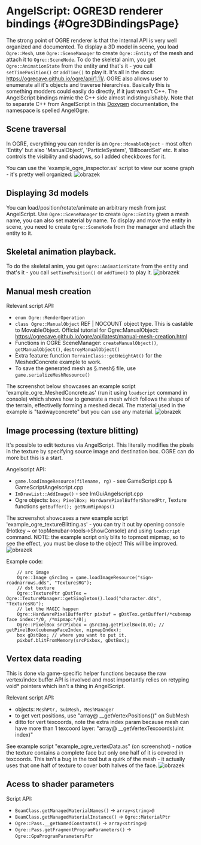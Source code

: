 AngelScript: OGRE3D renderer bindings                  {#Ogre3DBindingsPage}
=====================================

The strong point of OGRE renderer is that the internal API is very well organized and documented. 
To display a 3D model in scene, you load `Ogre::Mesh`, use `Ogre::SceneManager` to create `Ogre::Entity` of the mesh and attach it to `Ogre::SceneNode`. 
To do the skeletal anim, you get `Ogre::AnimationState` from the entity and that's it - you call `setTimePosition()` or `addTime()` to play it. It's all in the docs: https://ogrecave.github.io/ogre/api/1.11/. 
OGRE also allows user to enumerate all it's objects and traverse hierarchies. 
Basically this is something modders could easily do directly, if it just wasn't C++.
The AngelScript bindings mimic the C++ side almost indistinguishably.
Note that to separate C++ from AngelScript in this [Doxygen](https://doxygen.nl/) documentation, the namespace is spelled AngelOgre.

## Scene traversal

In OGRE, everything you can render is an `Ogre::MovableObject` - most often 'Entity' but also 'ManualObject', 'ParticleSystem', 'BillboardSet' etc. It also controls the visibility and shadows, so I added checkboxes for it.

You can use the 'example_ogre_inspector.as' script to view our scene graph - it's pretty well organized:
![obrazek](https://user-images.githubusercontent.com/491088/227726352-89baa7f9-6a1d-469f-bdf2-7a6ef00d27ef.png)

## Displaying 3d models

You can load/position/rotate/animate an arbitrary mesh from just AngelScript.
Use `Ogre::SceneManager` to create `Ogre::Entity` given a mesh name, you can also set material by name.
To display and move the entity in scene, you need to create `Ogre::SceneNode` from the manager and attach the entity to it.

## Skeletal animation playback.

To do the skeletal anim, you get `Ogre::AnimationState` from the entity and that's it - you call `setTimePosition()` or `addTime()` to play it.
![obrazek](https://user-images.githubusercontent.com/491088/227746629-1cabfd62-06db-4729-887d-e267c83f5b80.png)

## Manual mesh creation

Relevant script API:
* `enum Ogre::RenderOperation`
* `class Ogre::ManualObject` REF | NOCOUNT object type. This is castable to MovableObject. Official tutorial for Ogre::ManualObject: https://ogrecave.github.io/ogre/api/latest/manual-mesh-creation.html
* Functions in OGRE SceneManager: `createManualObject()`, `getManualObject()`, `destroyManualObject()`
* Extra feature: function `TerrainClass::getHeightAt()` for the MeshedConcrete example to work.
* To save the generated mesh as §.mesh§ file, use `game.serializeMeshResource()`

The screenshot below showcases an example script 'example_ogre_MeshedConcrete.as' (run it using `loadscript` command in console) which shows how to generate a mesh which follows the shape of the terrain, effectivelly forming a meshed decal. The material used in the example is "taxiwayconcrete" but you can use any material.
![obrazek](https://github.com/RigsOfRods/rigs-of-rods/assets/491088/8a0501c0-5052-4ea0-b0bb-5923c2e0c0c4)

## Image processing (texture blitting)

It's possible to edit textures via AngelScript. This literally modifies the pixels in the texture by specifying source image and destination box. OGRE can do more but this is a start.

Angelscript API:
* `game.loadImageResource(filename, rg)` - see GameScript.cpp & GameScriptAngelscript.cpp
* `ImDrawList::AddImage()` - see ImGuiAngelscript.cpp
* Ogre objects: `box; PixelBox; HardwarePixelBufferSharedPtr`, Texture functions `getBuffer(); getNumMipmaps()`

The screenshot showcases a new example script 'example_ogre_textureBlitting.as' - you can try it out by opening console (Hotkey ~ or topMenubar->tools->ShowConsole) and using `loadscript` command. NOTE: the example script only blits to topmost mipmap, so to see the effect, you must be close to the object! This will be improved.
![obrazek](https://github.com/RigsOfRods/rigs-of-rods/assets/491088/ed554830-333d-4bb2-a693-f392f3bf69c2)

Example code:
```
    // src image
    Ogre::Image gSrcImg = game.loadImageResource("sign-roadnarrows.dds", "TexturesRG");
    // dst texture
    Ogre::TexturePtr gDstTex = Ogre::TextureManager::getSingleton().load("character.dds", "TexturesRG");
    // let the MAGIC happen
    Ogre::HardwarePixelBufferPtr pixbuf = gDstTex.getBuffer(/*cubemap face index:*/0, /*mipmap:*/0);
    Ogre::PixelBox srcPixbox = gSrcImg.getPixelBox(0,0); // getPixelBox(cubemapFaceIndex, mipmapIndex);
    box gDstBox; // where you want to put it.
    pixbuf.blitFromMemory(srcPixbox, gDstBox);
```

## Vertex data reading

This is done via game-specific helper functions because the raw vertex/index buffer API is involved and most importantly relies on retyping void* pointers which isn't a thing in AngelScript.

Relevant script API:
* objects: `MeshPtr, SubMesh, MeshManager`
* to get vert positions, use "array<vector3>@ __getVertexPositions()" on SubMesh
* ditto for vert texcoords, note the extra index param because mesh can have more than 1 texcoord layer: "array<vector2>@ __getVertexTexcoords(uint index)"

See example script "example_ogre_vertexData.as" (on screenshot) - notice the texture contains a complete face but only one half of it is covered in texcoords. This isn't a bug in the tool but a quirk of the mesh - it actually uses that one half of texture to cover both halves of the face.
![obrazek](https://github.com/RigsOfRods/rigs-of-rods/assets/491088/591ed02e-0206-42ec-a8c0-87cd73b8cbca)

## Acess to shader parameters

Script API:
* `BeamClass.getManagedMaterialNames()` -> `array<string>@`
* `BeamClass.getManagedMaterialInstance()` -> `Ogre::MaterialPtr`
* `Ogre::Pass.__getNamedConstants()` -> `array<string>@`
* `Ogre::Pass.getFragmentProgramParameters()` -> `Ogre::GpuProgramParametersPtr`
